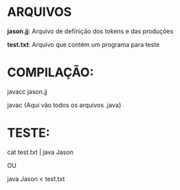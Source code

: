 # ARQUIVOS

**jason.jj**: Arquivo de definição dos tokens e das produções

**test.txt**: Arquivo que contém um programa para teste

# COMPILAÇÃO:

javacc jason.jj

javac {Aqui vão todos os arquivos .java}

# TESTE:

cat test.txt | java Jason

OU

java Jason < test.txt
